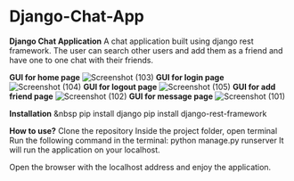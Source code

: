 # Django-Chat-App

**Django Chat Application**
A chat application built using django rest framework. The user can search other users and add them as a friend and have one to one chat with their friends.

**GUI for home page**
![Screenshot (103)](https://user-images.githubusercontent.com/114358084/230364385-520e41ed-da04-4cbf-9075-9dae709eadb4.png)
**GUI for login page**
![Screenshot (104)](https://user-images.githubusercontent.com/114358084/230364413-e23fb7ca-0492-41ad-8241-3a66bb4576eb.png)
**GUI for logout page**
![Screenshot (105)](https://user-images.githubusercontent.com/114358084/230364443-f7211d66-3c4d-4a32-b234-43051e3f2635.png)
**GUI for add friend page**
![Screenshot (102)](https://user-images.githubusercontent.com/114358084/230364471-d1173268-3e97-44dd-90a6-1d2e71c3e4c7.png)
**GUI for message page**
![Screenshot (101)](https://user-images.githubusercontent.com/114358084/230364513-268a9fa9-b1f2-42c4-8ee8-075355f667f1.png)

**Installation** &nbsp 
pip install django
pip install django-rest-framework

**How to use?**
Clone the repository
Inside the project folder, open terminal
Run the following command in the terminal:
python manage.py runserver
It will run the application on your localhost.

Open the browser with the localhost address and enjoy the application.

